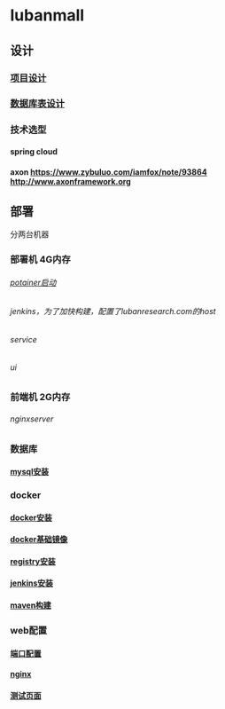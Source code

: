 # lubanmall
## 设计
### [项目设计](documents/design/index.md)
### [数据库表设计](documents/design/dbdesign.md)
### 技术选型
#### spring cloud
#### axon https://www.zybuluo.com/iamfox/note/93864 http://www.axonframework.org
## 部署
分两台机器
### 部署机 4G内存
###### [potainer启动](documents/deploy/docker/potainer.md)
###### jenkins，为了加快构建，配置了lubanresearch.com的host
###### service
###### ui
### 前端机 2G内存
###### nginxserver
### 数据库
#### [mysql安装](documents/deploy/db/mysql.md)
### docker
#### [docker安装](documents/deploy/docker/docker.md)
#### [docker基础镜像](documents/deploy/docker/baseImage.md)
#### [registry安装](documents/deploy/docker/registry.md)
#### [jenkins安装](documents/deploy/docker/jenkins.md)
#### [maven构建](documents/deploy/docker/maven.md)
### web配置
#### [端口配置](documents/deploy/web/ports.md)
#### [nginx](documents/deploy/web/nginx.md)
#### [测试页面](0.1_mindmap.html)



